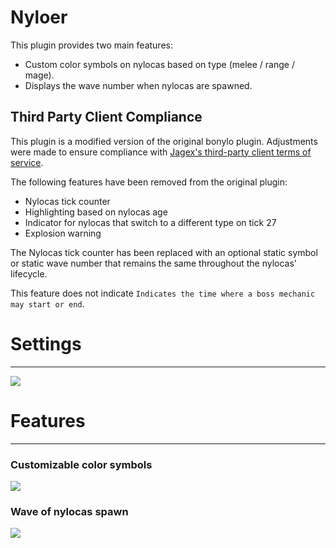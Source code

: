 # Nyloer

This plugin provides two main features:
- Custom color symbols on nylocas based on type (melee / range / mage).
- Displays the wave number when nylocas are spawned.

## Third Party Client Compliance
This plugin is a modified version of the original bonylo plugin. Adjustments were made to ensure compliance with [Jagex's third-party client terms of service](https://secure.runescape.com/m=news/third-party-client-guidelines?oldschool=1).

The following features have been removed from the original plugin:

- Nylocas tick counter
- Highlighting based on nylocas age
- Indicator for nylocas that switch to a different type on tick 27
- Explosion warning

The Nylocas tick counter has been replaced with an optional static symbol or static wave number that remains the same throughout the nylocas' lifecycle.

This feature does not indicate `Indicates the time where a boss mechanic may start or end`.

# Settings
---

![](https://i.imgur.com/CtYIIuR.png)


# Features

---
### Customizable color symbols
![](https://i.imgur.com/tviHgzC.png)

### Wave of nylocas spawn
![](https://i.imgur.com/5Fb6yhH.png)

